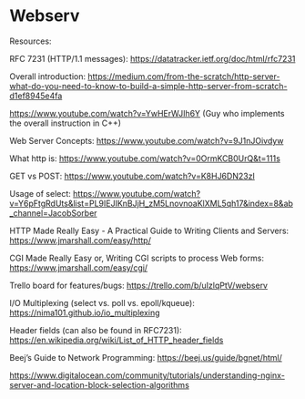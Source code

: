 # Webserv
Resources:

RFC 7231 (HTTP/1.1 messages): https://datatracker.ietf.org/doc/html/rfc7231

Overall introduction: https://medium.com/from-the-scratch/http-server-what-do-you-need-to-know-to-build-a-simple-http-server-from-scratch-d1ef8945e4fa  

https://www.youtube.com/watch?v=YwHErWJIh6Y (Guy who implements the overall instruction in C++)

Web Server Concepts: https://www.youtube.com/watch?v=9J1nJOivdyw

What http is: https://www.youtube.com/watch?v=0OrmKCB0UrQ&t=111s

GET vs POST: https://www.youtube.com/watch?v=K8HJ6DN23zI

Usage of select: https://www.youtube.com/watch?v=Y6pFtgRdUts&list=PL9IEJIKnBJjH_zM5LnovnoaKlXML5qh17&index=8&ab_channel=JacobSorber

HTTP Made Really Easy - A Practical Guide to Writing Clients and Servers: https://www.jmarshall.com/easy/http/

CGI Made Really Easy or, Writing CGI scripts to process Web forms: https://www.jmarshall.com/easy/cgi/

Trello board for features/bugs: https://trello.com/b/uIzlqPtV/webserv

I/O Multiplexing (select vs. poll vs. epoll/kqueue): https://nima101.github.io/io_multiplexing

Header fields (can also be found in RFC7231): https://en.wikipedia.org/wiki/List_of_HTTP_header_fields

Beej’s Guide to Network Programming: https://beej.us/guide/bgnet/html/

https://www.digitalocean.com/community/tutorials/understanding-nginx-server-and-location-block-selection-algorithms


